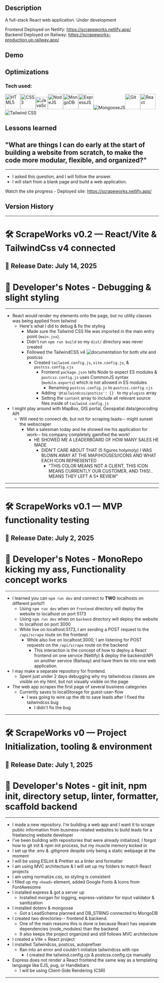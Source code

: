 ## Description
A full-stack React web application. Under development

Frontend Deployed on Netlify: https://scrapeworks.netlify.app/
<br />
Backend Deployed on Railway: https://scrapeworks-production.up.railway.app/

## Demo

## Optimizations 

### Tech used:
<img src="https://profilinator.rishav.dev/skills-assets/html5-original-wordmark.svg" alt="HTML5" height="50" /><img src="https://profilinator.rishav.dev/skills-assets/css3-original-wordmark.svg" alt="CSS3" height="50" /><img src="https://profilinator.rishav.dev/skills-assets/javascript-original.svg" alt="JavaScript" height="40" /><img src="https://profilinator.rishav.dev/skills-assets/nodejs-original-wordmark.svg" alt="NodeJS" height="50" /><img src="https://profilinator.rishav.dev/skills-assets/mongodb-original-wordmark.svg" alt="MongoDB" height="50" /><img src="https://profilinator.rishav.dev/skills-assets/express-original-wordmark.svg" alt="ExpressJS" height="50" /><img src="https://img.shields.io/badge/Mongoose.js-8A0403?style=for-the-badge&logoColor=white" alt="MongooseJS"/><img src="https://profilinator.rishav.dev/skills-assets/git-scm-icon.svg" alt="Git" height="50" /><img src="https://profilinator.rishav.dev/skills-assets/react-original-wordmark.svg" alt="React" height="50" /><img src="https://img.shields.io/badge/Tailwind_CSS-38BDF8?style=for-the-badge&logo=tailwind-css&logoColor=white" alt="Tailwind CSS"/>

## Lessons learned


## "What are things I can do early at the start of building a website from scratch, to make the code more modular, flexible, and organized?"
---
- I asked this question, and I will follow the answer.
- I will start from a blank page and build a web application.

Watch the site progress - Deployed site: https://scrapeworks.netlify.app/



## Version History 
---
# 🛠️ ScrapeWorks v0.2 — React/Vite & TailwindCss v4 connected
📅 **Release Date:** July 14, 2025
---
# 📢 Developer's Notes - **Debugging & slight styling**
---
- React would render my elements onto the page, but no utility classes was being applied from tailwind
    - Here's what I did to debug & fix the styling 
        - Made sure the Tailwind CSS file was imported in the main entry point (`main.jsx`).
        - Didn't run `npm run build` so my `dist/` directory was never created 
        - Followed the TailwindCSS v4 ![documentation](https://tailwindcss.com/docs/installation/using-vite) for both vite and postcss
            - Created `tailwind.config.js`, `vite.config.js`, & `postcss.config.cjs`
                - Frontend `package.json` tells Node to expect ES modules &  `postcss.config.js` uses CommonJS syntax (`module.exports`) which is not allowed in ES modules
                    - Renaming  `postcss.config.js` to `postcss.config.cjs`
                - Adding `'@tailwindcss/postcss': {} ` to my `plugins` array
                - Setting the `content` array to include all relevant source files inside of `tailwind.config.js` 
- I might play around with MapBox, GIS portal, Geospatial data/geocoding API
    - Will need to connect db, but not for scraping leads-- might sunset the webscraper
        - Met a salesman today and he showed me his application for work-- his company completely gamified the work!
            - HE SHOWED ME A LEADERBOARD OF HOW MANY SALES HE MADE
                - DIDN'T CARE ABOUT THAT (5 figures holymoly) I WAS BLOWN AWAY AT THE MAP/HOUSES/ICONS AND WHAT EACH ICON REPRESENTED
                    - "THIS COLOR MEANS NOT A CLIENT, THIS ICON MEANS CURRENTLY OUR CUSTOMER, AND THIS!.. MEANS THEY LEFT A 5* REVIEW"
---------------------------------------------------------------------------------------------------------------------------
---
# 🛠️ ScrapeWorks v0.1 — MVP functionality testing
📅 **Release Date:** July 2, 2025
---
# 📢 Developer's Notes - **MonoRepo kicking my ass, Functionality concept works**
---
- I learned you can `npm run dev` and connect to <strong>TWO</strong> localhosts on different ports!!!
    - Using `npm run dev` when on `frontend` directory will deploy the website to localhost on port 5173
    - Using `npm run dev` when on `backend` directory will deploy the website to localhost on port 3000
    - While live on localhost:5173, I am sending a POST request to the `/api/scrape` route on the frontend 
        - While also live on localhost:3000, I am listening for POST requests on the `/api/scrape` route on the backend 
            - This interaction is the concept of how to deploy a React frontend on one service (Netlify) & deploy the backend/API on another service (Railway) and have them tie into one web application. 
- I may make a separate repository for frontend.
    - Spent just under 2 days debugging why my tailwindcss classes are visible on my html, but not visually visible on the page
- The web app scrapes the first page of several business categories
    - Currently saves to localStorage for guest-user-flow
        - I was going to wire up the db to save leads after I fixed the tailwindcss bug
            - I didn't fix the bug
---------------------------------------------------------------------------------------------------------------------------
# 🛠️ ScrapeWorks v0 — Project Initialization, tooling & environment
📅 **Release Date:** July 1, 2025
---
# 📢 Developer's Notes - **git init, npm init, directory setup, linter, formatter, scaffold backend**
---
- I made a new repository. I'm building a web app and I want it to scrape public information from business-related websites to build leads for a freelancing website developer
- I've been building with repositories that were already initialized, I forgot how to git init & npm init process, but my muscle memory kicked in
- I set up the .env & .gitignore despite only being a static webpage at the moment
- I will be using ESLint & Prettier as a linter and formatter
- I am using MVC architecture & I will set up my folders to match React projects
- I am using normalize.css, so styling is consistent 
- I filled up my `<head>` element, added Google Fonts & Icons from FontAwesome
- I installed express & got a server up
    - Installed morgan for logging, express-validator for input validator & sanitization
- I installed dotenv & mongoose
    - Got a LeadSchema planned and DB_STRING connected to MongoDB
- I created two directories-- frontend & backend. 
    - One of the main reasons this is done is because React has separate dependencies (node_modules) than the backend
    - It also keeps the project organized and still follows MVC architecture
- I created a Vite + React project 
- I installed Tailwindcss, postcss, autoprefixer
    - Ran into an error and couldn't initialize tailwindcss with npx
        - I created the tailwind.config.cjs & postcss.config.cjs manually
- Express does not render a React frontend the same way as a templating language like EJS, pug, or Handlebars
    - I will be using Client-Side Rendering (CSR)
---------------------------------------------------------------------------------------------------------------------------

